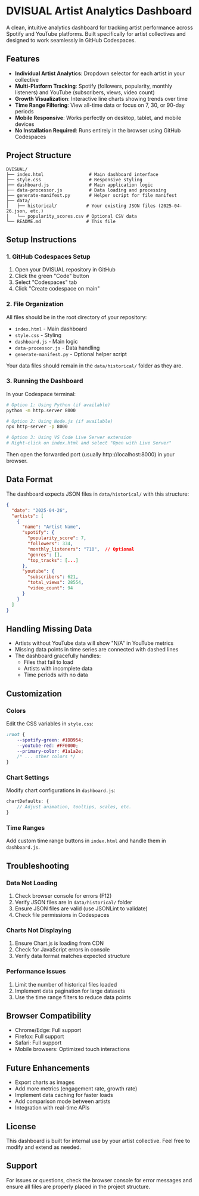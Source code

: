 # DVISUAL Artist Analytics Dashboard

A clean, intuitive analytics dashboard for tracking artist performance across Spotify and YouTube platforms. Built specifically for artist collectives and designed to work seamlessly in GitHub Codespaces.

## Features

- **Individual Artist Analytics**: Dropdown selector for each artist in your collective
- **Multi-Platform Tracking**: Spotify (followers, popularity, monthly listeners) and YouTube (subscribers, views, video count)
- **Growth Visualization**: Interactive line charts showing trends over time
- **Time Range Filtering**: View all-time data or focus on 7, 30, or 90-day periods
- **Mobile Responsive**: Works perfectly on desktop, tablet, and mobile devices
- **No Installation Required**: Runs entirely in the browser using GitHub Codespaces

## Project Structure

```
DVISUAL/
├── index.html                 # Main dashboard interface
├── style.css                  # Responsive styling
├── dashboard.js               # Main application logic
├── data-processor.js          # Data loading and processing
├── generate-manifest.py       # Helper script for file manifest
├── data/
│   ├── historical/           # Your existing JSON files (2025-04-26.json, etc.)
│   └── popularity_scores.csv # Optional CSV data
└── README.md                 # This file
```

## Setup Instructions

### 1. GitHub Codespaces Setup

1. Open your DVISUAL repository in GitHub
2. Click the green "Code" button
3. Select "Codespaces" tab
4. Click "Create codespace on main"

### 2. File Organization

All files should be in the root directory of your repository:

- `index.html` - Main dashboard
- `style.css` - Styling
- `dashboard.js` - Main logic
- `data-processor.js` - Data handling
- `generate-manifest.py` - Optional helper script

Your data files should remain in the `data/historical/` folder as they are.

### 3. Running the Dashboard

In your Codespace terminal:

```bash
# Option 1: Using Python (if available)
python -m http.server 8000

# Option 2: Using Node.js (if available)
npx http-server -p 8000

# Option 3: Using VS Code Live Server extension
# Right-click on index.html and select "Open with Live Server"
```

Then open the forwarded port (usually http://localhost:8000) in your browser.

## Data Format

The dashboard expects JSON files in `data/historical/` with this structure:

```json
{
  "date": "2025-04-26",
  "artists": [
    {
      "name": "Artist Name",
      "spotify": {
        "popularity_score": 7,
        "followers": 334,
        "monthly_listeners": "710",  // Optional
        "genres": [],
        "top_tracks": [...]
      },
      "youtube": {
        "subscribers": 621,
        "total_views": 28554,
        "video_count": 94
      }
    }
  ]
}
```

## Handling Missing Data

- Artists without YouTube data will show "N/A" in YouTube metrics
- Missing data points in time series are connected with dashed lines
- The dashboard gracefully handles:
  - Files that fail to load
  - Artists with incomplete data
  - Time periods with no data

## Customization

### Colors

Edit the CSS variables in `style.css`:

```css
:root {
    --spotify-green: #1DB954;
    --youtube-red: #FF0000;
    --primary-color: #1a1a2e;
    /* ... other colors */
}
```

### Chart Settings

Modify chart configurations in `dashboard.js`:

```javascript
chartDefaults: {
    // Adjust animation, tooltips, scales, etc.
}
```

### Time Ranges

Add custom time range buttons in `index.html` and handle them in `dashboard.js`.

## Troubleshooting

### Data Not Loading

1. Check browser console for errors (F12)
2. Verify JSON files are in `data/historical/` folder
3. Ensure JSON files are valid (use JSONLint to validate)
4. Check file permissions in Codespaces

### Charts Not Displaying

1. Ensure Chart.js is loading from CDN
2. Check for JavaScript errors in console
3. Verify data format matches expected structure

### Performance Issues

1. Limit the number of historical files loaded
2. Implement data pagination for large datasets
3. Use the time range filters to reduce data points

## Browser Compatibility

- Chrome/Edge: Full support
- Firefox: Full support
- Safari: Full support
- Mobile browsers: Optimized touch interactions

## Future Enhancements

- Export charts as images
- Add more metrics (engagement rate, growth rate)
- Implement data caching for faster loads
- Add comparison mode between artists
- Integration with real-time APIs

## License

This dashboard is built for internal use by your artist collective. Feel free to modify and extend as needed.

## Support

For issues or questions, check the browser console for error messages and ensure all files are properly placed in the project structure.
